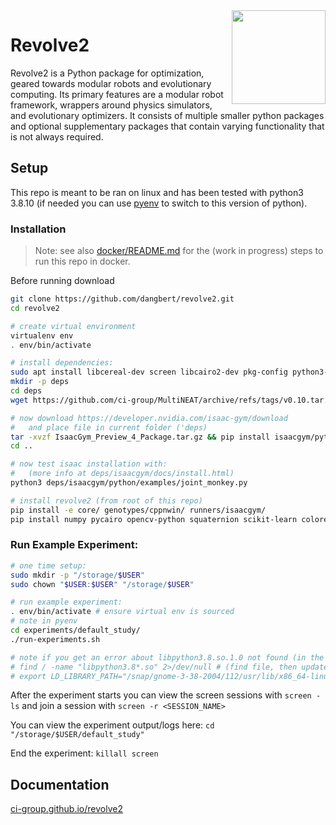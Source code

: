 <img  align="right" width="150" height="150"  src="/docs/source/logo.png">

# Revolve2
Revolve2 is a Python package for optimization, geared towards modular robots and evolutionary computing.
Its primary features are a modular robot framework, wrappers around physics simulators, and evolutionary optimizers.
It consists of multiple smaller python packages and optional supplementary packages that contain varying functionality that is not always required.

## Setup
This repo is meant to be ran on linux and has been tested with python3 3.8.10 (if needed you can use [pyenv](https://realpython.com/intro-to-pyenv/#installing-pyenv) to switch to this version of python).


### Installation
> Note: see also [docker/README.md](./docker/README.md) for the (work in progress) steps to run this repo in docker.

Before running download

````bash
git clone https://github.com/dangbert/revolve2.git
cd revolve2

# create virtual environment
virtualenv env
. env/bin/activate

# install dependencies:
sudo apt install libcereal-dev screen libcairo2-dev pkg-config python3-dev python3-opencv
mkdir -p deps
cd deps
wget https://github.com/ci-group/MultiNEAT/archive/refs/tags/v0.10.tar.gz && tar -xvzf v0.10.tar.gz && pip install MultiNEAT-0.10/

# now download https://developer.nvidia.com/isaac-gym/download
#   and place file in current folder ('deps)
tar -xvzf IsaacGym_Preview_4_Package.tar.gz && pip install isaacgym/python
cd ..

# now test isaac installation with:
#   (more info at deps/isaacgym/docs/install.html)
python3 deps/isaacgym/python/examples/joint_monkey.py

# install revolve2 (from root of this repo)
pip install -e core/ genotypes/cppnwin/ runners/isaacgym/
pip install numpy pycairo opencv-python squaternion scikit-learn colored seaborn statannot greenlet
````

### Run Example Experiment:
````bash
# one time setup:
sudo mkdir -p "/storage/$USER"
sudo chown "$USER:$USER" "/storage/$USER"

# run example experiment:
. env/bin/activate # ensure virtual env is sourced
# note in pyenv 
cd experiments/default_study/
./run-experiments.sh

# note if you get an error about libpython3.8.so.1.0 not found (in the logs), you can try:
# find / -name "libpython3.8*.so" 2>/dev/null # (find file, then update path below)
# export LD_LIBRARY_PATH="/snap/gnome-3-38-2004/112/usr/lib/x86_64-linux-gnu/:$LD_LIBRARY_PATH"
````

After the experiment starts you can view the screen sessions with `screen -ls` and join a session with `screen -r <SESSION_NAME>`

You can view the experiment output/logs here: `cd "/storage/$USER/default_study"`

End the experiment: `killall screen`

## Documentation
[ci-group.github.io/revolve2](https://ci-group.github.io/revolve2/)
